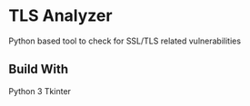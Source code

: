 # TLS Analyzer
Python based tool to check for SSL/TLS related vulnerabilities

## Build With
Python 3 Tkinter
